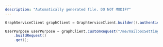```yaml
---
description: "Automatically generated file. DO NOT MODIFY"
---
```

<!-- markdownlint-disable MD041 -->

```java
GraphServiceClient graphClient = GraphServiceClient.builder().authenticationProvider( authProvider ).buildClient();

UserPurpose userPurpose = graphClient.customRequest("/me/mailboxSettings/userPurpose", UserPurpose.class)
    .buildRequest()
    .get();
```
